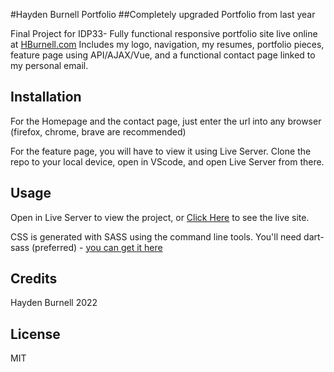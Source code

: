 #Hayden Burnell Portfolio
##Completely upgraded Portfolio from last year

Final Project for IDP33- Fully functional responsive portfolio site live online at [HBurnell.com](https://hburnell.com)
Includes my logo, navigation, my resumes, portfolio pieces, feature page using API/AJAX/Vue, and a functional contact page linked to my personal email.

## Installation
For the Homepage and the contact page, just enter the url into any browser (firefox, chrome, brave are recommended)

For the feature page, you will have to view it using Live Server. Clone the repo to your local device, open in VScode, and open Live Server from there.

## Usage
Open in Live Server to view the project, or [Click Here](https://hburnell.com) to see the live site.

CSS is generated with SASS using the command line tools. You'll need dart-sass (preferred) - [you can get it here](https://sass-lang.com/install)

## Credits
Hayden Burnell 2022

## License
MIT
